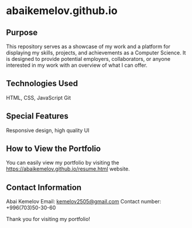 # abaikemelov.github.io

## Purpose
This repository serves as a showcase of my work and a platform for displaying my skills, projects, and achievements as a Computer Science. It is designed to provide potential employers, collaborators, or anyone interested in my work with an overview of what I can offer.

## Technologies Used
HTML, CSS, JavaScript
Git

## Special Features
Responsive design, high quality UI

## How to View the Portfolio
You can easily view my portfolio by visiting the https://abaikemelov.github.io/resume.html website.

## Contact Information
Abai Kemelov
Email: kemelov2505@gmail.com
Contact number: +996(703)50-30-60

Thank you for visiting my portfolio!

